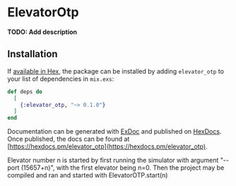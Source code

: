# ElevatorOtp

**TODO: Add description**

## Installation

If [available in Hex](https://hex.pm/docs/publish), the package can be installed
by adding `elevator_otp` to your list of dependencies in `mix.exs`:

```elixir
def deps do
  [
    {:elevator_otp, "~> 0.1.0"}
  ]
end
```

Documentation can be generated with [ExDoc](https://github.com/elixir-lang/ex_doc)
and published on [HexDocs](https://hexdocs.pm). Once published, the docs can
be found at [https://hexdocs.pm/elevator_otp](https://hexdocs.pm/elevator_otp).

Elevator number n is started by first running the simulator with argument "--port (15657+n)", with the first elevator being n=0.
Then the project may be compiled and ran and started with ElevatorOTP.start(n)
